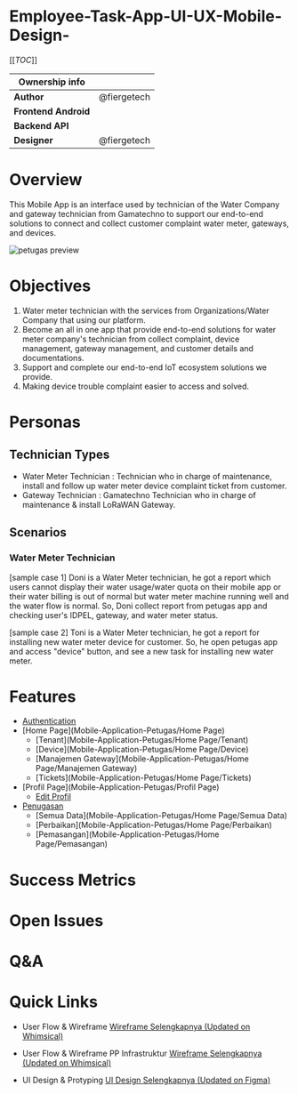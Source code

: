 # Employee-Task-App-UI-UX-Mobile-Design-

[[_TOC_]]

| Ownership info | |
| --- | --- |
| **Author** | @fiergetech |
| **Frontend Android** |  |
| **Backend API** |  |
| **Designer** | @fiergetech |

# Overview
This Mobile App is an interface used by technician of the Water Company and gateway technician from Gamatechno to support our end-to-end solutions to connect and collect customer complaint water meter, gateways, and devices.

![petugas preview](https://user-images.githubusercontent.com/72726406/159609450-b1ddf76b-9adc-40ae-b6da-a26d8b704a6c.png)

# Objectives
1. Water meter technician with the services from Organizations/Water Company that using our platform.
2. Become an all in one app that provide end-to-end solutions for water meter company's technician from collect complaint, device management, gateway management, and customer details and documentations.
3. Support and complete our end-to-end IoT ecosystem solutions we provide.
4. Making device trouble complaint easier to access and solved.

# Personas
## Technician Types
- Water Meter Technician : Technician who in charge of maintenance, install and follow up water meter device complaint ticket from customer.
- Gateway Technician : Gamatechno Technician who in charge of maintenance & install LoRaWAN Gateway.

## Scenarios
### Water Meter Technician
[sample case 1] Doni is a Water Meter technician, he got a report which users cannot display their water usage/water quota on their mobile app or their water billing is out of normal but water meter machine running well and the water flow is normal. So, Doni collect report from petugas app and checking user's IDPEL, gateway, and water meter status.

[sample case 2] Toni is a Water Meter technician, he got a report for installing new water meter device for customer. So, he open petugas app and access "device" button, and see a new task for installing new water meter.
# Features
- [Authentication](Mobile-Application-Petugas/Authentication)
- [Home Page](Mobile-Application-Petugas/Home Page)
   - [Tenant](Mobile-Application-Petugas/Home Page/Tenant)
   - [Device](Mobile-Application-Petugas/Home Page/Device)
   - [Manajemen Gateway](Mobile-Application-Petugas/Home Page/Manajemen Gateway)
   - [Tickets](Mobile-Application-Petugas/Home Page/Tickets)
- [Profil Page](Mobile-Application-Petugas/Profil Page)
   - [Edit Profil](Mobile-Application-Petugas/Profil-Page/Edit-Profil)
- [Penugasan](Mobile-Application-Petugas/Penugasan)
   - [Semua Data](Mobile-Application-Petugas/Home Page/Semua Data)
   - [Perbaikan](Mobile-Application-Petugas/Home Page/Perbaikan)
   - [Pemasangan](Mobile-Application-Petugas/Home Page/Pemasangan)
# Success Metrics
# Open Issues
# Q&A
# Quick Links
- User Flow & Wireframe
[Wireframe Selengkapnya (Updated on Whimsical)](https://whimsical.com/user-flow-mobile-X3LzzQjgweAkRw3gf8xpmv)

- User Flow & Wireframe PP Infrastruktur
[Wireframe Selengkapnya (Updated on Whimsical)](https://whimsical.com/ngalir-x-pp-infrastruktur-43wSXfi6x9sth2BzdBtTAv)

- UI Design & Protyping
[UI Design Selengkapnya (Updated on Figma)](https://www.figma.com/file/FM8UxqbxxngGzT846CByoq/Ngalir---new?node-id=0%3A1)
